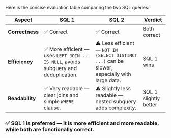 Here is the concise evaluation table comparing the two SQL queries:

| Aspect          | SQL 1                                                                               | SQL 2                                                                                         | Verdict               |
| --------------- | ----------------------------------------------------------------------------------- | --------------------------------------------------------------------------------------------- | --------------------- |
| **Correctness** | ✅ Correct                                                                           | ✅ Correct                                                                                     | Both correct          |
| **Efficiency**  | ✅ More efficient — uses `LEFT JOIN ... IS NULL`, avoids subquery and deduplication. | ⚠️ Less efficient — `NOT IN (SELECT DISTINCT ...)` can be slower, especially with large data. | SQL 1 wins            |
| **Readability** | ✅ Very readable — clear joins and simple `WHERE` clause.                            | ⚠️ Slightly less readable — nested subquery adds complexity.                                  | SQL 1 slightly better |

### ✅ **SQL 1 is preferred** — it is **more efficient** and **more readable**, while both are functionally correct.
